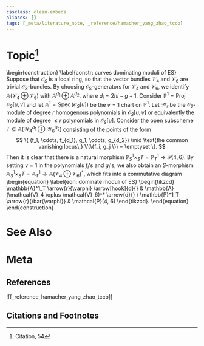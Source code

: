 ```yaml
---
cssclass: clean-embeds
aliases: []
tags: [_meta/literature_note, _reference/hamacher_yang_zhao_tcco]
---
```

# Topic[^1]















 






\begin{construction}
\label{constr: curves dominating moduli of ES}
Suppose that $\mathcal{O}_S$ is a local ring, so that the vector bundles $\mathcal{V}_4$ and $\mathcal{V}_6$ are trivial $\mathcal{O}_S$-bundles. By choosing $\mathcal{O}_S$-generators for $\mathcal{V}_4$ and $\mathcal{V}_6$, we identify $\mathbb{A}(\mathcal{V}_4 \oplus \mathcal{V}_6)$ with $\mathbb{A}^{d_1} \oplus \mathbb{A}^{d_2}$, where $d_i = 2hi - g + 1$. Consider $\mathbb{P}^1 = \mathrm{Proj\,} \mathcal{O}_S [u, v]$ and let $\mathbb{A}^1 = \mathrm{Spec\,}(\mathcal{O}_S [u])$ be the $v = 1$ chart on $\mathbb{P}^1$. Let $\mathcal{W}_r$ be the $\mathcal{O}_S$-module of degree $r$ homogenous polynomials in $\mathcal{O}_S [u, v]$ or equivalently the module of degree $\le r$ polynomials in $\mathcal{O}_S [u]$. Consider the open subscheme $T \subseteq \mathbb{A}(\mathcal{W}_4^{d_1} \oplus \mathcal{W}_6^{d_2})$ consisting of the points of the form 
$$ \{ (f_1, \cdots, f_{d_1}, g_1, \cdots, g_{d_2}) \mid \text{the common vanishing locus\,} V(\{f_i, g_j \}) = \emptyset \}.  $$
Then it is clear that there is a natural morphism $\mathbb{P}^1_S \times_S T = \mathbb{P}^1_T \to \mathcal{P}(4, 6)$. By setting $v = 1$ in the polynomials $f_i$'s and $g_j$'s, we also obtain an $S$-morphism $\mathbb{A}^1_S \times_S T = \mathbb{A}^1_T \to \mathbb{A}(\mathcal{V}_4 \oplus \mathcal{V}_6)^*$, which fits into a commutative diagram
\begin{equation}
    \label{eqn: dominate moduli of ES}
    \begin{tikzcd}
    \mathbb{A}^1_T \arrow{r}{\varphi} \arrow[hook]{d}{} & \mathbb{A}(\mathcal{V}_4 \oplus \mathcal{V}_6)^* \arrow{d}{} \\ 
    \mathbb{P}^1_T \arrow{r}{\bar{\varphi}} & \mathcal{P}(4, 6)
\end{tikzcd}.
\end{equation}
\end{construction}




# See Also

# Meta
## References
![[_reference_hamacher_yang_zhao_tcco]]


## Citations and Footnotes
[^1]: Citation, 54